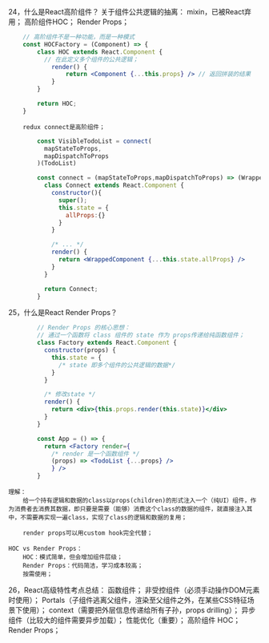 24，什么是React高阶组件？
    关于组件公共逻辑的抽离：
        mixin，已被React弃用；
        高阶组件HOC；
        Render Props；

```jsx
    // 高阶组件不是一种功能，而是一种模式
    const HOCFactory = (Component) => {
        class HOC extends React.Component {
          // 在此定义多个组件的公共逻辑；
            render() {
                return <Component {...this.props} /> // 返回拼装的结果
            }
        }

        return HOC;
    }
```

        redux connect是高阶组件；
```jsx
        const VisibleTodoList = connect(
          mapStateToProps,
          mapDispatchToProps
        )(TodoList)

        const connect = (mapStateToProps,mapDispatchToProps) => (WrappedComponent) => {
          class Connect extends React.Component {
            constructor(){
              super();
              this.state = {
                allProps:{}
              }
            }

            /* ... */
            render() {
              return <WrappedComponent {...this.state.allProps} />
            }
          }

          return Connect;
        }
  ```

25，什么是React Render Props？
```jsx
        // Render Props 的核心思想：
        // 通过一个函数将 class 组件的 state 作为 props传递给纯函数组件；
        class Factory extends React.Component {
          constructor(props) {
            this.state = {
              /* state 即多个组件的公共逻辑的数据*/
            }
          }

          /* 修改state */
          render() {
            return <div>{this.props.render(this.state)}</div>
          }
        }

        const App = () => {
          return <Factory render={
            /* render 是一个函数组件 */
            (props) => <TodoList {...props} />
            } />
        }
```


    理解：
        给一个持有逻辑和数据的class以props(children)的形式注入一个（纯UI）组件，作为消费者去消费其数据，即只要是需要（能够）消费这个class的数据的组件，就直接注入其中，不需要再实现一遍class，实现了class的逻辑和数据的复用；

        render props可以用custom hook完全代替；
    
    HOC vs Render Props：
        HOC：模式简单，但会增加组件层级；
        Render Props：代码简洁，学习成本较高；
        按需使用；


26，React高级特性考点总结：
    函数组件；
    非受控组件（必须手动操作DOM元素时使用）；
    Portals（子组件逃离父组件，渲染至父组件之外，在某些CSS特征场景下使用）；
    context（需要把外层信息传递给所有子孙，props drilling）；
    异步组件（比较大的组件需要异步加载）；
    性能优化（重要）；
    高阶组件 HOC；
    Render Props；